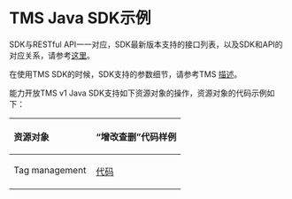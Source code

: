 # TMS Java SDK示例<a name="sdk_01_0037"></a>

SDK与RESTful API一一对应，SDK最新版本支持的接口列表，以及SDK和API的对应关系，请参考[这里](Java-TMS.md)。

在使用TMS SDK的时候，SDK支持的参数细节，请参考TMS  [描述](https://support.huaweicloud.com/api-tms/zh-cn_topic_0170587798.html)。

能力开放TMS v1 Java SDK支持如下资源对象的操作，资源对象的代码示例如下：

<a name="table68301524111611"></a>
<table><thead align="left"><tr id="row3951122461617"><th class="cellrowborder" valign="top" width="48%" id="mcps1.1.3.1.1"><p id="p12402194612210"><a name="p12402194612210"></a><a name="p12402194612210"></a>资源对象</p>
</th>
<th class="cellrowborder" valign="top" width="52%" id="mcps1.1.3.1.2"><p id="p3402124617220"><a name="p3402124617220"></a><a name="p3402124617220"></a>“增改查删”代码样例</p>
</th>
</tr>
</thead>
<tbody><tr id="row187964445711"><td class="cellrowborder" valign="top" width="48%" headers="mcps1.1.3.1.1 "><p id="p669931912128"><a name="p669931912128"></a><a name="p669931912128"></a>Tag management</p>
</td>
<td class="cellrowborder" valign="top" width="52%" headers="mcps1.1.3.1.2 "><p id="p6699119191215"><a name="p6699119191215"></a><a name="p6699119191215"></a><a href="https://github.com/huaweicloud/huaweicloud-sdk-java/blob/master/examples/tms/v1/TagDemo.java" target="_blank" rel="noopener noreferrer">代码</a></p>
</td>
</tr>
</tbody>
</table>

